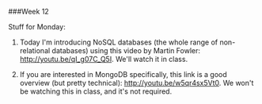###Week 12

Stuff for Monday:

1. Today I'm introducing NoSQL databases (the whole range of non-relational databases) using this video by Martin Fowler: http://youtu.be/qI_g07C_Q5I.  We'll watch it in class.

2. If you are interested in MongoDB specifically, this link is a good overview (but pretty technical): http://youtu.be/w5qr4sx5Vt0.  We won't be watching this in class, and it's not required.





